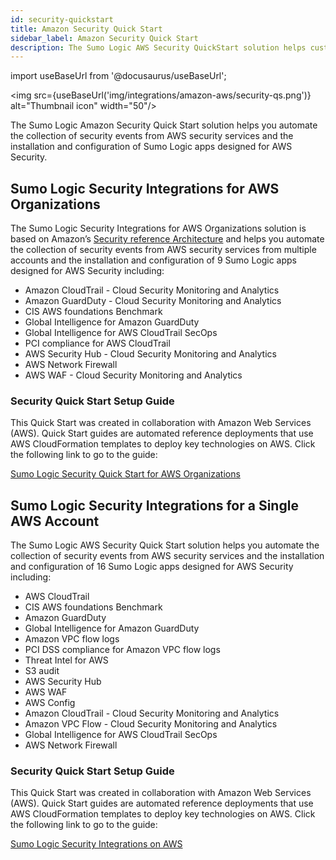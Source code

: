 ```yaml
---
id: security-quickstart
title: Amazon Security Quick Start
sidebar_label: Amazon Security Quick Start
description: The Sumo Logic AWS Security QuickStart solution helps customers automate the collection of security events from AWS security services and the installation and configuration of over 11 Sumo Logic apps designed for AWS security.
---
```


import useBaseUrl from '@docusaurus/useBaseUrl';

<img src={useBaseUrl('img/integrations/amazon-aws/security-qs.png')} alt="Thumbnail icon" width="50"/>


The Sumo Logic Amazon Security Quick Start solution helps you automate the collection of security events from AWS security services and the installation and configuration of Sumo Logic apps designed for AWS Security.


## Sumo Logic Security Integrations for AWS Organizations

The Sumo Logic Security Integrations for AWS Organizations solution is based on Amazon’s [Security reference Architecture](https://docs.aws.amazon.com/prescriptive-guidance/latest/security-reference-architecture/welcome.html) and helps you automate the collection of security events from AWS security services from multiple accounts and the installation and configuration of 9 Sumo Logic apps designed for AWS Security including:

* Amazon CloudTrail - Cloud Security Monitoring and Analytics
* Amazon GuardDuty - Cloud Security Monitoring and Analytics
* CIS AWS foundations Benchmark
* Global Intelligence for Amazon GuardDuty
* Global Intelligence for AWS CloudTrail SecOps
* PCI compliance for AWS CloudTrail
* AWS Security Hub - Cloud Security Monitoring and Analytics
* AWS Network Firewall
* AWS WAF - Cloud Security Monitoring and Analytics


### Security Quick Start Setup Guide

This Quick Start was created in collaboration with Amazon Web Services (AWS). Quick Start guides are automated reference deployments that use AWS CloudFormation templates to deploy key technologies on AWS. Click the following link to go to the guide:

[Sumo Logic Security Quick Start for AWS Organizations](https://aws.amazon.com/quickstart/architecture/sumo-logic-for-aws-organizations/)


## Sumo Logic Security Integrations for a Single AWS Account

The Sumo Logic AWS Security Quick Start solution helps you automate the collection of security events from AWS security services and the installation and configuration of 16 Sumo Logic apps designed for AWS Security including:

* AWS CloudTrail
* CIS AWS foundations Benchmark
* Amazon GuardDuty
* Global Intelligence for Amazon GuardDuty
* Amazon VPC flow logs
* PCI DSS compliance for Amazon VPC flow logs
* Threat Intel for AWS
* S3 audit
* AWS Security Hub
* AWS WAF
* AWS Config
* Amazon CloudTrail - Cloud Security Monitoring and Analytics
* Amazon VPC Flow - Cloud Security Monitoring and Analytics
* Global Intelligence for AWS CloudTrail SecOps
* AWS Network Firewall


### Security Quick Start Setup Guide

This Quick Start was created in collaboration with Amazon Web Services (AWS). Quick Start guides are automated reference deployments that use AWS CloudFormation templates to deploy key technologies on AWS. Click the following link to go to the guide:

[Sumo Logic Security Integrations on AWS](https://aws.amazon.com/quickstart/architecture/sumo-logic/)
